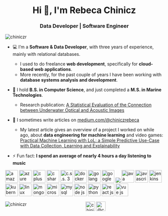 <h1 align="center">Hi 👋, I'm Rebeca Chinicz</h1>
<h3 align="center">Data Developer | Software Engineer</h3>

<p align="left"> <img src="https://komarev.com/ghpvc/?username=chiniczr" alt="chiniczr" /> </p>

- 💻 I’m a **Software & Data Developer**, with three years of experience, mainly with relational databases.
  - I used to do freelance **web development**, specifically for **cloud-based web applications**.
  - More recently, for the past couple of years I have been working with **database systems analysis and development**.

- 🔭 I hold **B.S. in Computer Science**, and just completed a **M.S. in Marine Technologies**.
  - Research publication: <a href="https://www.mdpi.com/2072-4292/16/4/689/htm">A Statistical Evaluation of the Connection between Underwater Optical and Acoustic Images</a>

- 📝 I sometimes write articles on [medium.com/@chiniczrebeca](https://medium.com/@chiniczrebeca)
  - My latest article gives an overview of a project I worked on while ago, about **data engineering for machine learning** and video games: <a href="https://medium.com/gitconnected/practical-machine-learning-with-lol-a-simple-predictive-use-case-with-data-collection-learning-c2b6e621df66">Practical Machine Learning with LoL: a Simple Predictive Use-Case with Data Collection, Learning and Explainability</a>

- ⚡ Fun fact: **I spend an average of nearly 4 hours a day listening to music**

<p align="left"><img src="https://img.icons8.com/color/48/000000/amazon-web-services.png" alt="amazon web services" width="40" height="40"/> <img src="https://img.icons8.com/color/48/000000/azure-1.png" alt="azure" width="40" height="40"/> <img src="https://img.icons8.com/color/48/000000/c-plus-plus-logo.png" alt="c plus plus" width="40" height="40"/> <img src="https://img.icons8.com/color/48/000000/c-sharp-logo-2.png" alt="c sharp" width="40" height="40"/> <img src="https://img.icons8.com/color/48/000000/css3.png" alt="c.s.s. 3" width="40" height="40"/> <img src="https://img.icons8.com/color/48/000000/docker.png" alt="docker" width="40" height="40"/> <img src="https://img.icons8.com/color/48/000000/golang.png" alt="golang" width="40" height="40"/> <img src="https://img.icons8.com/fluent/48/000000/google-cloud.png" alt="google cloud" width="40" height="40"/> <img src="https://img.icons8.com/color/48/000000/git.png"/> <img src="https://img.icons8.com/color/48/000000/java-coffee-cup-logo.png" alt="java" width="40" height="40"/> <img src="https://img.icons8.com/color/48/000000/javascript.png" alt="javascript" width="40" height="40"/> <img src="https://img.icons8.com/color/48/000000/jenkins.png" alt="jenkins" width="40" height="40"/> <img src="https://img.icons8.com/color/48/000000/kubernetes.png" alt="kubernetes" width="40" height="40"/> <img src="https://img.icons8.com/color/48/000000/linux.png" alt="linux" width="40" height="40"/> <img src="https://img.icons8.com/color/48/000000/mongodb.png" alt="mongo-db" width="40" height="40"/> <img src="https://img.icons8.com/color/48/000000/microsoft-sql-server.png" alt="microsoft sql server" width="40" height="40"/> <img src="https://img.icons8.com/ios-filled/50/000000/mysql-logo.png" alt="mysql" width="40" height="40"/> <img src="https://img.icons8.com/color/48/000000/nodejs.png" alt="node js" width="40" height="40"/> <img src="https://img.icons8.com/color/48/000000/python.png" alt="python" width="40" height="40"/> <img src="https://img.icons8.com/cute-clipart/64/000000/react-native.png" alt="react js" width="40" height="40"/> <img src="https://img.icons8.com/color/48/000000/vue-js.png" alt="vue js" width="40" height="40"/></p><p><img align="left" src="https://github-readme-stats.vercel.app/api/top-langs/?username=chiniczr&layout=compact&hide=html" alt="chiniczr" /></p>

<!--<p>&nbsp;<img align="center" src="https://github-readme-stats.vercel.app/api?username=chiniczr&show_icons=true" alt="chiniczr" /></p>-->

<p align="center">
<!--<a href="https://twitter.com/rchinicz" target="blank"><img align="center" src="https://cdn.jsdelivr.net/npm/simple-icons@3.0.1/icons/twitter.svg" alt="rchinicz" height="30" width="30" /></a>-->
<a href="https://linkedin.com/in/rebeca-c" target="blank"><img align="center" src="https://cdn.jsdelivr.net/npm/simple-icons@3.0.1/icons/linkedin.svg" alt="chiniczrebeca" height="30" width="30" /></a>
<a href="https://medium.com/@chiniczrebeca" target="blank"><img align="center" src="https://cdn.jsdelivr.net/npm/simple-icons@3.0.1/icons/medium.svg" alt="@chiniczrebeca" height="30" width="30" /></a>
</p>
